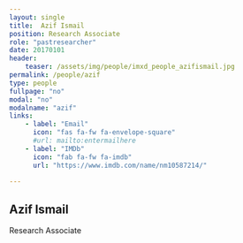 ```yaml
---
layout: single
title:  Azif Ismail
position: Research Associate
role: "pastresearcher"
date: 20170101
header:
    teaser: /assets/img/people/imxd_people_azifismail.jpg
permalink: /people/azif
type: people
fullpage: "no"
modal: "no"
modalname: "azif"
links:
    - label: "Email"
      icon: "fas fa-fw fa-envelope-square"
      #url: mailto:entermailhere
    - label: "IMDb"
      icon: "fab fa-fw fa-imdb"
      url: "https://www.imdb.com/name/nm10587214/"
      
---
```


## Azif Ismail
Research Associate

